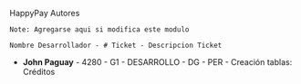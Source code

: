 HappyPay
Autores 

    Note: Agregarse aqui si modifica este modulo

    Nombre Desarrollador - # Ticket - Descripcion Ticket
* **John Paguay** - 4280 - G1 - DESARROLLO - DG - PER - Creación tablas: Créditos
